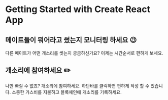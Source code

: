 # Getting Started with Create React App

## 메이트들이 뭐어라고 썼는지 모니터링 하세요 😉

다른 메이트가 어떤 개소리를 썻는지 궁금하신가요? 이제는 시간순서로 편하게 보세요.

## 개소리에 참여하세요 ✏️

나만 빠질 수 없죠? 개소리에 참여하세요.
하단바를 클릭하면 편하게 작성 할 수 있습니다.
소중한 가스비를 지불하고 블록체인에 개소리를 기록하세요.
